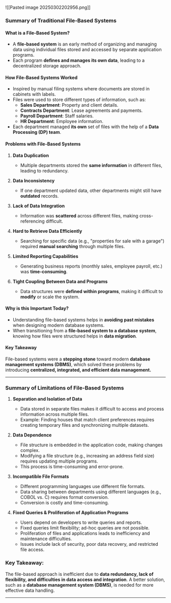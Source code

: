 ![[Pasted image 20250302202956.png]]
### **Summary of Traditional File-Based Systems**

#### **What is a File-Based System?**

- A **file-based system** is an early method of organizing and managing data using individual files stored and accessed by separate application programs.
- Each program **defines and manages its own data**, leading to a decentralized storage approach.

#### **How File-Based Systems Worked**

- Inspired by manual filing systems where documents are stored in cabinets with labels.
- Files were used to store different types of information, such as:
    - **Sales Department**: Property and client details.
    - **Contracts Department**: Lease agreements and payments.
    - **Payroll Department**: Staff salaries.
    - **HR Department**: Employee information.
- Each department managed **its own** set of files with the help of a **Data Processing (DP) team**.

#### **Problems with File-Based Systems**

1. **Data Duplication**
    
    - Multiple departments stored the **same information** in different files, leading to redundancy.
2. **Data Inconsistency**
    
    - If one department updated data, other departments might still have **outdated** records.
3. **Lack of Data Integration**
    
    - Information was **scattered** across different files, making cross-referencing difficult.
4. **Hard to Retrieve Data Efficiently**
    
    - Searching for specific data (e.g., "properties for sale with a garage") required **manual searching** through multiple files.
5. **Limited Reporting Capabilities**
    
    - Generating business reports (monthly sales, employee payroll, etc.) was **time-consuming**.
6. **Tight Coupling Between Data and Programs**
    
    - Data structures were **defined within programs**, making it difficult to **modify** or scale the system.

#### **Why is this Important Today?**

- Understanding file-based systems helps in **avoiding past mistakes** when designing modern database systems.
- When transitioning from a **file-based system to a database system**, knowing how files were structured helps in **data migration**.

#### **Key Takeaway**

File-based systems were a **stepping stone** toward modern **database management systems (DBMS)**, which solved these problems by introducing **centralized, integrated, and efficient data management.**

----
### **Summary of Limitations of File-Based Systems**

1. **Separation and Isolation of Data**
    
    - Data stored in separate files makes it difficult to access and process information across multiple files.
    - Example: Finding houses that match client preferences requires creating temporary files and synchronizing multiple datasets.

2. **Data Dependence**
    
    - File structure is embedded in the application code, making changes complex.
    - Modifying a file structure (e.g., increasing an address field size) requires updating multiple programs.
    - This process is time-consuming and error-prone.
4. **Incompatible File Formats**
    
    - Different programming languages use different file formats.
    - Data sharing between departments using different languages (e.g., COBOL vs. C) requires format conversion.
    - Conversion is costly and time-consuming.
5. **Fixed Queries & Proliferation of Application Programs**
    
    - Users depend on developers to write queries and reports.
    - Fixed queries limit flexibility; ad-hoc queries are not possible.
    - Proliferation of files and applications leads to inefficiency and maintenance difficulties.
    - Issues include lack of security, poor data recovery, and restricted file access.

### **Key Takeaway:**

The file-based approach is inefficient due to **data redundancy, lack of flexibility, and difficulties in data access and integration**. A better solution, such as a **database management system (DBMS)**, is needed for more effective data handling.

---
